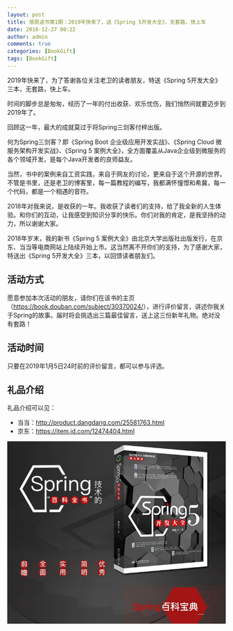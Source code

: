 ```yaml
---
layout: post
title: 感恩送书第1期：2019年快来了，送《Spring 5开发大全》，无套路，快上车
date: 2018-12-27 00:22
author: admin
comments: true
categories: [BookGift]
tags: [BookGift]
---
```


2019年快来了，为了答谢各位关注老卫的读者朋友，特送《Spring 5开发大全》三本，无套路，快上车。


<!-- more -->

时间的脚步总是匆匆，经历了一年的付出收获、欢乐忧伤，我们悄然间就要迈步到2019年了。

回顾这一年，最大的成就莫过于将Spring三剑客付梓出版。

何为Spring三剑客？即《Spring Boot 企业级应用开发实战》、《Spring Cloud 微服务架构开发实战》、《Spring 5 案例大全》，全方面覆盖从Java企业级到微服务的各个领域开发，是每个Java开发者的良师益友。

当然，书中的案例来自工资实践，来自于网友的讨论，更来自于这个开源的世界。不管是书里，还是老卫的博客里，每一篇教程的编写，我都满怀憧憬和希冀，每一个代码，都是一个相遇的音符。

2018年对我来说，是收获的一年。我收获了读者们的支持，给了我全新的人生体验。和你们的互动，让我感受到知识分享的快乐。你们对我的肯定，是我坚持的动力，所以谢谢大家。

2018年岁末，我的新书《Spring 5 案例大全》由北京大学出版社出版发行，在京东、当当等电商网站上陆续开始上市。这当然离不开你们的支持，为了感谢大家，特送出《Spring 5开发大全》三本，以回馈读者朋友们。


## 活动方式

愿意参加本次活动的朋友，请你们在该书的主页（<https://book.douban.com/subject/30370024/>），进行评价留言，讲述你我关于Spring的故事。届时将会挑选出三篇最佳留言，送上这三份新年礼物。绝对没有套路！

## 活动时间

只要在2019年1月5日24时前的评价留言，都可以参与评选。


## 礼品介绍

礼品介绍可以见：

* 当当：<http://product.dangdang.com/25581763.html>
* 京东：<https://item.jd.com/12474404.html>

![Spring 5 开发大全](../images/post/20181227-spring-5-book-logo.jpg)


